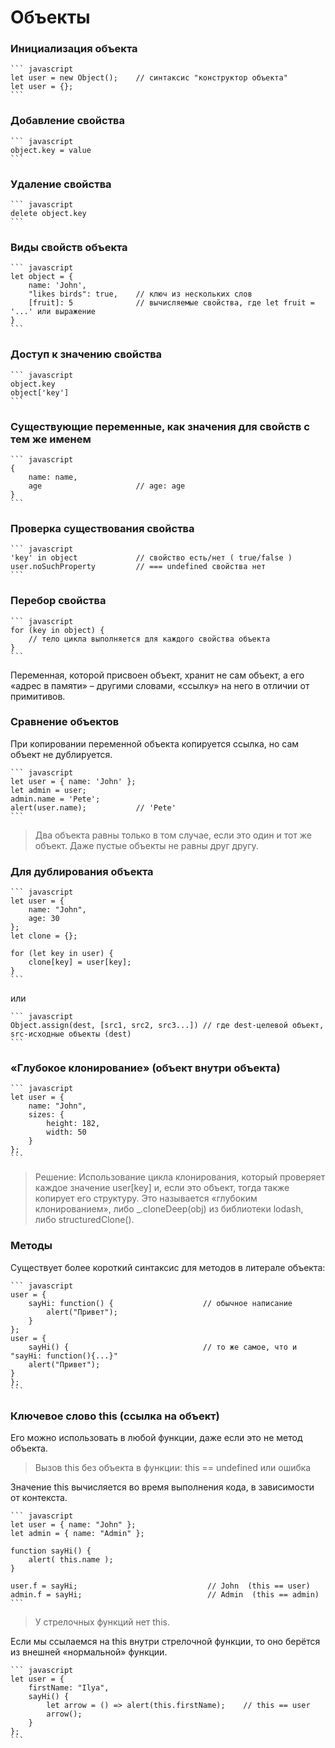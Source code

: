 # Объекты
### Инициализация объекта
    ``` javascript
    let user = new Object();    // синтаксис "конструктор объекта"
    let user = {}; 
    ```
### Добавление свойства
    ``` javascript
    object.key = value 
    ```
### Удаление свойства 
    ``` javascript
    delete object.key 
    ```
### Виды свойств объекта
    ``` javascript
    let object = {
        name: 'John',
        "likes birds": true,    // ключ из нескольких слов
        [fruit]: 5              // вычисляемые свойства, где let fruit = '...' или выражение
    } 
    ```
### Доступ к значению свойства
    ``` javascript
    object.key
    object['key'] 
    ```
### Cуществующие переменные, как значения для свойств с тем же именем
    ``` javascript
    {
        name: name,
        age                     // age: age
    } 
    ```
### Проверка существования свойства
    ``` javascript
    'key' in object             // свойство есть/нет ( true/false )
    user.noSuchProperty         // === undefined свойства нет 
    ```
### Перебор свойства
    ``` javascript
    for (key in object) {
        // тело цикла выполняется для каждого свойства объекта
    } 
    ```
Переменная, которой присвоен объект, хранит не сам объект, а его «адрес в памяти» – другими словами, «ссылку» на него в отличии от примитивов. 
### Сравнение объектов
При копировании переменной объекта копируется ссылка, но сам объект не дублируется. 

    ``` javascript
    let user = { name: 'John' };
    let admin = user;
    admin.name = 'Pete';      
    alert(user.name);           // 'Pete'
    ```
> Два объекта равны только в том случае, если это один и тот же объект. Даже пустые объекты не равны друг другу.

### Для дублирования объекта 
    ``` javascript
    let user = {
        name: "John",
        age: 30
    };
    let clone = {}; 

    for (let key in user) {
        clone[key] = user[key];
    }
    ```
или 

    ``` javascript
    Object.assign(dest, [src1, src2, src3...]) // где dest-целевой объект, src-исходные объекты (dest)
    ```
### «Глубокое клонирование» (объект внутри объекта) 
    ``` javascript
    let user = {
        name: "John",
        sizes: {
            height: 182,
            width: 50
        }
    };
    ```
> Решение: Использование цикла клонирования, который проверяет каждое значение user[key] и, если это объект, тогда также копирует его структуру. Это называется «глубоким клонированием», либо _.cloneDeep(obj) из библиотеки lodash, либо structuredClone().

### Методы 
Существует более короткий синтаксис для методов в литерале объекта:

    ``` javascript
    user = {
        sayHi: function() {                    // обычное написание
            alert("Привет");
        }
    };
    user = {
        sayHi() {                              // то же самое, что и "sayHi: function(){...}"
        alert("Привет");
    }
    };
    ```

### Ключевое слово this (ссылка на объект)
Его можно использовать в любой функции, даже если это не метод объекта. 
> Вызов this без объекта в функции: this == undefined или ошибка

Значение this вычисляется во время выполнения кода, в зависимости от контекста.

    ``` javascript
    let user = { name: "John" };
    let admin = { name: "Admin" };

    function sayHi() {
        alert( this.name );
    }

    user.f = sayHi;                             // John  (this == user)
    admin.f = sayHi;                            // Admin  (this == admin)
    ```
> У стрелочных функций нет this.

Если мы ссылаемся на this внутри стрелочной функции, то оно берётся из внешней «нормальной» функции.

    ``` javascript
    let user = {
        firstName: "Ilya",
        sayHi() {
            let arrow = () => alert(this.firstName);    // this == user
            arrow();
        }
    };
    ```